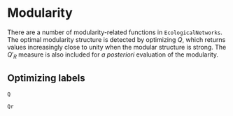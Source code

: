 # Modularity

There are a number of modularity-related functions in `EcologicalNetworks`. The
optimal modularity structure is detected by optimizing $Q$, which returns
values increasingly close to unity when the modular structure is strong. The
$Q'_R$ measure is also included for *a posteriori* evaluation of the
modularity.

## Optimizing labels

~~~@docs
Q
~~~

~~~@docs
Qr
~~~
